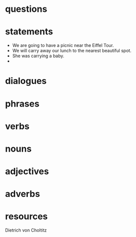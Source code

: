 # questions

# statements
- We are going to have a picnic near the Eiffel Tour.
- We will carry away our lunch to the nearest beautiful spot.
- She was carrying a baby.
- 
# dialogues

# phrases

# verbs

# nouns

# adjectives

# adverbs

# resources



Dietrich von Choltitz